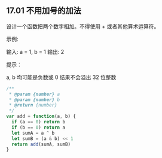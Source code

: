 
## 17.01 不用加号的加法
设计一个函数把两个数字相加。不得使用 + 或者其他算术运算符。

示例:

输入: a = 1, b = 1
输出: 2
 

提示：

a, b 均可能是负数或 0
结果不会溢出 32 位整数

```js
/**
 * @param {number} a
 * @param {number} b
 * @return {number}
 */
var add = function(a, b) {
  if (a == 0) return b
  if (b == 0) return a
  let sumA = a ^ b
  let sumB = (a & b) << 1
  return add(sumA, sumB)
}
```